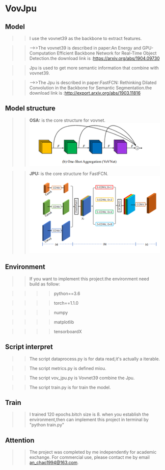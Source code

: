 # VovJpu
## Model 
>> I use the vovnet39 as the backbone to extract features.

>> -->>The vovnet39 is described in paper:An Energy and GPU-Computation Efficient Backbone Network for Real-Time Object Detection.the download link is :https://arxiv.org/abs/1904.09730

>> Jpu is used to get more semantic information that combine with vovnet39.

>> -->>The Jpu is described in paper:FastFCN: Rethinking Dilated Convolution in the Backbone for Semantic Segmentation.the download link is :http://export.arxiv.org/abs/1903.11816

## Model structure
>> **OSA:** is the core structure for vovnet.
![osa](images/vovnet.png)

>> **JPU:** is the core structure for FastFCN.
![jpu](images/jpu.png)

## Environment
>> If you want to implement this project.the environment need build as follow:

>>>> python==3.6 

>>>> torch==1.1.0

>>>> numpy

>>>> matplotlib

>>>> tensorboardX

## Script interpret

>> The script dataprocess.py is for data read,it's actually a iterable.

>> The script metrics.py is defined miou.

>> The script vov_jpu.py is Vovnet39 combine the Jpu.

>> The script train.py is for train the model.

## Train 
>> I trained 120 epochs.bitch size is 8.
>> when you establish the environment,then can implement this project in terminal by "python train.py"

## Attention
>> The project was completed by me independently for academic exchange. For commercial use, please contact me by email an_chao1994@163.com.

